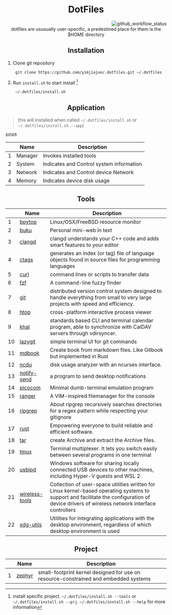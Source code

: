 <div align="center">
  <h1> DotFiles </h1>
</div>

<div align="right">
  <img src="https://github.com/yimjiajun/.dotfiles/actions/workflows/main.yml/badge.svg" alt="github_workflow_status">
</div>

<div align="center">
  dotfiles are ususually user-specific, a predestined place for them is the $HOME directory
</div>

<div align="center">
  <h2> Installation </h2>
</div>

1. Clone git repository

        git clone https://github.com/yimjiajun/.dotfiles.git ~/.dotfiles

2. Run `install.sh` to start install [^install_1]

        ~/.dotfiles/install.sh

<div align="center">
  <h2> Application </h2>
</div>

> this will installed when called `~/.dotfiles/install.sh` or ` ~/.dotfiles/install.sh --app`)

    $USER

|   | Name    | Description                              |
| - | -       | -                                        |
| 1 | Manager | Invokes installed tools                  |
| 2 | System  | Indicates and Control system information |
| 3 | Network | Indicates and Control device Network     |
| 4 | Memory  | Indicates device disk usage              |


<div align="center">
  <h2> Tools </h2>
</div>

|    | Name                                                                               | Description                                                                                                                                                                                           |
| -  | -                                                                                  | -                                                                                                                                                                                                     |
| 1  | [bpytop](https://github.com/aristocratos/bpytop.git)                               | Linux/OSX/FreeBSD resource monitor                                                                                                                                                                    |
| 2  | [buku](https://github.com/jarun/buku.git)                                          | Personal mini-web in text                                                                                                                                                                             |
| 3  | [clangd](https://clangd.llvm.org/installation.html)                                | clangd understands your C++ code and adds smart features to your editor                                                                                                                               |
| 4  | [ctags](https://github.com/universal-ctags/ctags)                                  | generates an index (or tag) file of language objects found in source files for programming languages                                                                                                  |
| 5  | [curl](https://curl.se/)                                                           | command lines or scripts to transfer data                                                                                                                                                             |
| 6  | [fzf](https://github.com/junegunn/fzf)                                             | A command-line fuzzy finder                                                                                                                                                                           |
| 7  | [git](https://git-scm.com/)                                                        | distributed version control system designed to handle everything from small to very large projects with speed and efficiency.                                                                         |
| 8  | [htop](https://htop.dev/)                                                          | cross-platform interactive process viewer                                                                                                                                                             |
| 9  | [khal](https://github.com/pimutils/khal)                                           | standards based CLI and terminal calendar program, able to synchronize with CalDAV servers through vdirsyncer.                                                                                        |
| 10 | [lazygit](https://github.com/jesseduffield/lazygit)                                | simple terminal UI for git commands                                                                                                                                                                   |
| 11 | [mdbook](https://github.com/rust-lang/mdBook)                                      | Create book from markdown files. Like Gitbook but implemented in Rust                                                                                                                                 |
| 12 | [ncdu](https://dev.yorhel.nl/ncdu)                                                 | disk usage analyzer with an ncurses interface.                                                                                                                                                        |
| 13 | [notify-send](https://manpages.ubuntu.com/manpages/xenial/man1/notify-send.1.html) | a program to send desktop notifications                                                                                                                                                               |
| 14 | [picocom](https://github.com/npat-efault/picocom)                                  | Minimal dumb-terminal emulation program                                                                                                                                                               |
| 15 | [ranger](https://github.com/ranger/ranger)                                         | A VIM-inspired filemanager for the console                                                                                                                                                            |
| 16 | [ripgrep](https://github.com/BurntSushi/ripgrep)                                   | About ripgrep recursively searches directories for a regex pattern while respecting your gitignore                                                                                                    |
| 17 | [rust](https://github.com/rust-lang/rust)                                          | Empowering everyone to build reliable and efficient software.                                                                                                                                         |
| 18 | [tar](https://www.geeksforgeeks.org/tar-command-linux-examples/)                   | create Archive and extract the Archive files.                                                                                                                                                         |
| 19 | [tmux](https://github.com/tmux/tmux/wiki)                                          | Terminal multiplexer. It lets you switch easily between several programs in one terminal                                                                                                              |
| 20 | [usbipd](https://github.com/dorssel/usbipd-win)                                    | Windows software for sharing locally connected USB devices to other machines, including Hyper-V guests and WSL 2.                                                                                     |
| 21 | [wireless-tools](https://en.wikipedia.org/wiki/Wireless_tools_for_Linux)           | Collection of user-space utilities written for Linux kernel-based operating systems to support and facilitate the configuration of device drivers of wireless network interface controllers |
| 22 | [xdg-utils](https://packages.debian.org/sid/xdg-utils)                             | Utilities for integrating applications with the desktop environment, regardless of which desktop environment is used                                                                                  |


<div align="center">
  <h2> Project </h2>
</div>

|   | Name                                                                               | Description                                                                          |
| - | -                                                                                  | -                                                                                    |
| 1 | [zephyr](https://docs.zephyrproject.org/latest/develop/getting_started/index.html) | small-footprint kernel designed for use on resource-constrained and embedded systems |

[^install_1]: install specific project. `~/.dotfiles/install.sh --tools` or `~/.dotfiles/install.sh --prj`. `~/.dotfiles/install.sh --help` for more information

